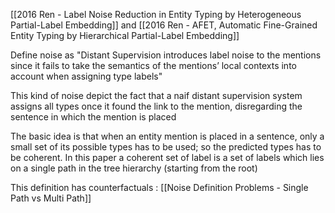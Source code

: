 [[2016 Ren  - Label Noise Reduction in Entity Typing by Heterogeneous Partial-Label Embedding]] and [[2016 Ren - AFET, Automatic Fine-Grained Entity Typing by Hierarchical Partial-Label Embedding]]

Define noise as "Distant Supervision introduces label noise to the mentions since it fails to take the semantics of the mentions’ local contexts into account when assigning type labels"

This kind of noise depict the fact that a naif distant supervision system assigns all types once it found the link to the mention, disregarding the sentence in which the mention is placed

The basic idea is that when an entity mention is placed in a sentence, only a small set of its possible types has to be used; so the predicted types has to be coherent. In this paper a coherent set of label is a set of labels which lies on a single path in the tree hierarchy (starting from the root)

This definition has counterfactuals : [[Noise Definition Problems - Single Path vs Multi Path]]

	
